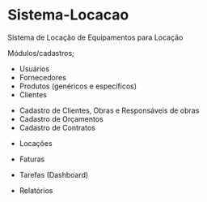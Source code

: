 # Sistema-Locacao
Sistema de Locação de Equipamentos para Locação

Módulos/cadastros;

- Usuários
- Fornecedores
- Produtos (genéricos e específicos)
- Clientes
<ul>
    <li>Cadastro de Clientes, Obras e Responsáveis de obras</li>
    <li>Cadastro de Orçamentos</li>
    <li>Cadastro de Contratos</li>
</ul>

- Locações

- Faturas

- Tarefas (Dashboard)

- Relatórios
